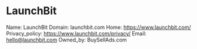 
# LaunchBit

Name: LaunchBit
Domain: launchbit.com
Home: https://www.launchbit.com/
Privacy_policy: https://www.launchbit.com/privacy/
Email: hello@launchbit.com
Owned_by: BuySellAds.com
